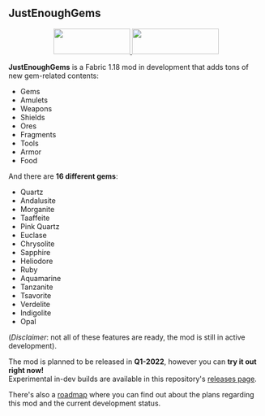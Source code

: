 ## JustEnoughGems

<p align="center">
  <a title="Fabric API" href="https://github.com/FabricMC/fabric">
    <img src="https://i.imgur.com/Ol1Tcf8.png" width="151" height="50" />
  </a>
  <a title="Fabric Language Kotlin" href="https://github.com/FabricMC/fabric-language-kotlin" target="_blank" rel="noopener noreferrer">
    <img src="https://i.imgur.com/c1DH9VL.png" width="171" height="50" />
  </a>
</p>

**JustEnoughGems** is a Fabric 1.18 mod in development that adds tons of new gem-related contents:

- Gems
- Amulets
- Weapons
- Shields
- Ores
- Fragments
- Tools
- Armor
- Food

And there are **16 different gems**:

- Quartz
- Andalusite
- Morganite
- Taaffeite
- Pink Quartz
- Euclase
- Chrysolite
- Sapphire
- Heliodore
- Ruby
- Aquamarine
- Tanzanite
- Tsavorite
- Verdelite
- Indigolite
- Opal

(_Disclaimer_: not all of these features are ready, the mod is still in active development).

The mod is planned to be released in **Q1-2022**, however you can **try it out right now!**\
Experimental in-dev builds are available in this repository's
[releases page](https://github.com/RedGrapefruit09/JustEnoughGems/releases).

There's also a [roadmap](https://github.com/RedGrapefruit09/JustEnoughGems/blob/master/ROADMAP.md)
where you can find out about the plans regarding this mod and the current development status.
